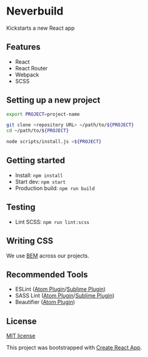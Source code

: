 # Neverbuild

Kickstarts a new React app

## Features

* React
* React Router
* Webpack
* SCSS

## Setting up a new project

```bash
export PROJECT=project-name

git clone <repository URL> ~/path/to/${PROJECT}
cd ~/path/to/${PROJECT}

node scripts/install.js <${PROJECT}
```

## Getting started

- Install: `npm install`
- Start dev: `npm start`
- Production build: `npm run build`

## Testing

- Lint SCSS: `npm run lint:scss`

## Writing CSS

We use [BEM](https://en.bem.info/) across our projects.

## Recommended Tools

- ESLint ([Atom Plugin](https://atom.io/packages/linter-eslint)/[Sublime Plugin](https://github.com/roadhump/SublimeLinter-eslint))
- SASS Lint ([Atom Plugin](https://atom.io/packages/linter-sass-lint)/[Sublime Plugin](https://github.com/skovhus/SublimeLinter-contrib-sass-lint))
- Beautifier ([Atom Plugin](https://atom.io/packages/atom-beautify))

## License

[MIT license](http://opensource.org/licenses/MIT)

This project was bootstrapped with [Create React App](https://github.com/facebookincubator/create-react-app).
